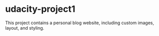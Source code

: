 # udacity-project1
 This project contains a personal blog website, including custom images, layout, and styling.
